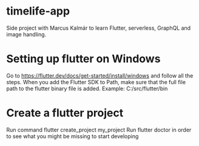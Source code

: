# timelife-app
Side project with Marcus Kalmár to learn Flutter, serverless, GraphQL and image handling. 


# Setting up flutter on Windows
Go to https://flutter.dev/docs/get-started/install/windows and follow all the steps.
When you add the Flutter SDK to Path, make sure that the full file path to the flutter binary file is added.
Example: C:/src/flutter/bin

# Create a flutter project
Run command flutter create_project my_project
Run flutter doctor in order to see what you might be missing to start developing